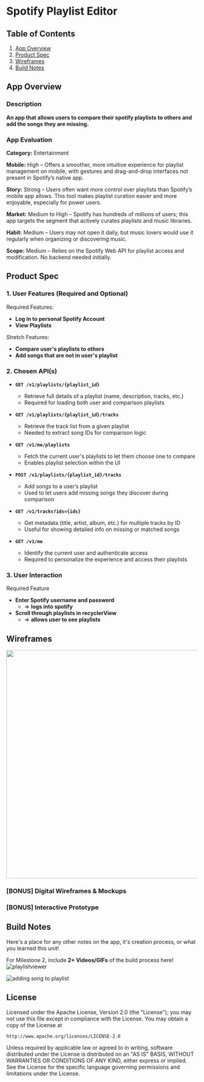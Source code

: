 # **Spotify Playlist Editor**

## Table of Contents

1. [App Overview](#App-Overview)
1. [Product Spec](#Product-Spec)
1. [Wireframes](#Wireframes)
1. [Build Notes](#Build-Notes)

## App Overview

### Description 

**An app that allows users to compare their spotify playlists to others and add the songs they are missing.**

### App Evaluation

<!-- Evaluation of your app across the following attributes -->

**Category:** Entertainment

**Mobile:** High – Offers a smoother, more intuitive experience for playlist management on mobile, with gestures and drag-and-drop interfaces not present in Spotify’s native app.

**Story:** Strong – Users often want more control over playlists than Spotify’s mobile app allows. This tool makes playlist curation easier and more enjoyable, especially for power users.

**Market:** Medium to High – Spotify has hundreds of millions of users; this app targets the segment that actively curates playlists and music libraries.

**Habit:** Medium – Users may not open it daily, but music lovers would use it regularly when organizing or discovering music.

**Scope:** Medium – Relies on the Spotify Web API for playlist access and modification. No backend needed initially.

## Product Spec

### 1. User Features (Required and Optional)

Required Features:

- **Log in to personal Spotify Account**
- **View Playlists**

Stretch Features:

- **Compare user's playlists to others**
- **Add songs that are not in user's playlist**

### 2. Chosen API(s)

- **`GET /v1/playlists/{playlist_id}`**
    - Retrieve full details of a playlist (name, description, tracks, etc.)
    - Required for loading both user and comparison playlists
- **`GET /v1/playlists/{playlist_id}/tracks`**

    - Retrieve the track list from a given playlist
    - Needed to extract song IDs for comparison logic

- **`GET /v1/me/playlists`**

    - Fetch the current user's playlists to let them choose one to compare
    - Enables playlist selection within the UI

- **`POST /v1/playlists/{playlist_id}/tracks`**

    - Add songs to a user’s playlist
    - Used to let users add missing songs they discover during comparison

- **`GET /v1/tracks?ids={ids}`**
    - Get metadata (title, artist, album, etc.) for multiple tracks by ID
    - Useful for showing detailed info on missing or matched songs

- **`GET /v1/me`**

    - Identify the current user and authenticate access
    - Required to personalize the experience and access their playlists

### 3. User Interaction

Required Feature

- **Enter Spotify username and password**
  - => **logs into spotify**
- **Scroll through playlists in recyclerView**
  - => **allows user to see playlists**

## Wireframes

<!-- Add picture of your hand sketched wireframes in this section -->
<img src="YOUR_WIREFRAME_IMAGE_URL" width=600>

### [BONUS] Digital Wireframes & Mockups

### [BONUS] Interactive Prototype

## Build Notes

Here's a place for any other notes on the app, it's creation 
process, or what you learned this unit!  

For Milestone 2, include **2+ Videos/GIFs** of the build process here!
![playlistviewer](https://github.com/Codepath-Android-SpotifyApp/Spotify-Playlists-App/blob/main/1playlistviewer.gif)

![adding song to playlist](https://github.com/Codepath-Android-SpotifyApp/Spotify-Playlists-App/blob/main/2addingsong.gif)
## License



Licensed under the Apache License, Version 2.0 (the "License");
you may not use this file except in compliance with the License.
You may obtain a copy of the License at

    http://www.apache.org/licenses/LICENSE-2.0

Unless required by applicable law or agreed to in writing, software
distributed under the License is distributed on an "AS IS" BASIS,
WITHOUT WARRANTIES OR CONDITIONS OF ANY KIND, either express or implied.
See the License for the specific language governing permissions and
limitations under the License.
